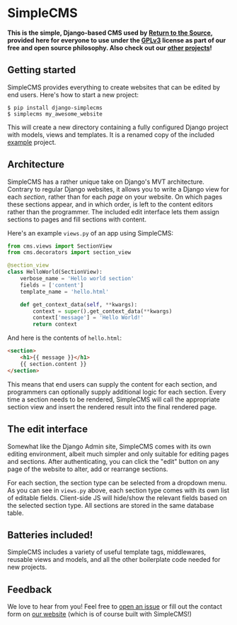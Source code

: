 # SimpleCMS

**This is the simple, Django-based CMS used by
  [Return to the Source](https://rtts.eu/), provided here for everyone
  to use under the [GPLv3](LICENSE) license as part of our free and
  open source philosophy. Also check out our [other
  projects](https://github.com/rtts)!**

## Getting started

SimpleCMS provides everything to create websites that can be edited by
end users. Here's how to start a new project:

    $ pip install django-simplecms
    $ simplecms my_awesome_website

This will create a new directory containing a fully configured Django
project with models, views and templates. It is a renamed copy of the
included [example](example) project.

## Architecture

SimpleCMS has a rather unique take on Django's MVT architecture.
Contrary to regular Django websites, it allows you to write a Django
view for each *section*, rather than for each *page* on your website.
On which pages these sections appear, and in which order, is left to
the content editors rather than the programmer. The included edit
interface lets them assign sections to pages and fill sections with
content.

Here's an example `views.py` of an app using SimpleCMS:

```python
from cms.views import SectionView
from cms.decorators import section_view

@section_view
class HelloWorld(SectionView):
    verbose_name = 'Hello world section'
    fields = ['content']
    template_name = 'hello.html'

    def get_context_data(self, **kwargs):
        context = super().get_context_data(**kwargs)
        context['message'] = 'Hello World!'
        return context
```

And here is the contents of `hello.html`:

```html
<section>
    <h1>{{ message }}</h1>
    {{ section.content }}
</section>
```

This means that end users can supply the content for each section, and
programmers can optionally supply additional logic for each section.
Every time a section needs to be rendered, SimpleCMS will call the
appropriate section view and insert the rendered result into the final
rendered page.

## The edit interface

Somewhat like the Django Admin site, SimpleCMS comes with its own
editing environment, albeit much simpler and only suitable for editing
pages and sections. After authenticating, you can click the "edit"
button on any page of the website to alter, add or rearrange sections.

For each section, the section type can be selected from a dropdown
menu. As you can see in `views.py` above, each section type comes with
its own list of editable fields. Client-side JS will hide/show the
relevant fields based on the selected section type. All sections are
stored in the same database table.

## Batteries included!

SimpleCMS includes a variety of useful template tags, middlewares,
reusable views and models, and all the other boilerplate code needed
for new projects.

## Feedback

We love to hear from you! Feel free to [open an
issue](https://github.com/rtts/django-simplecms) or fill out the
contact form on [our website](https://rtts.eu/) (which is of course
built with SimpleCMS!)
